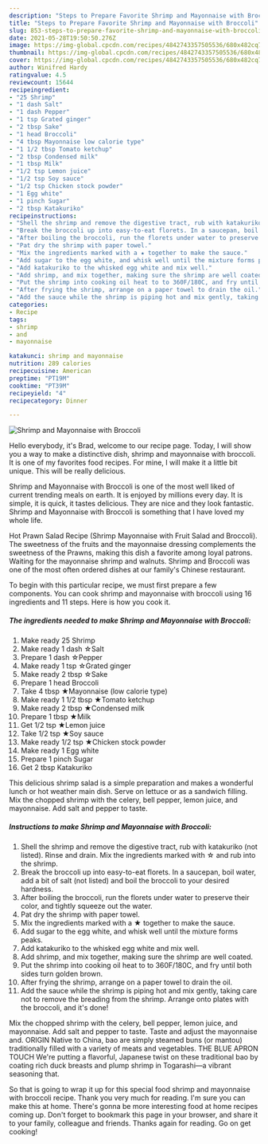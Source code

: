 ```yaml
---
description: "Steps to Prepare Favorite Shrimp and Mayonnaise with Broccoli"
title: "Steps to Prepare Favorite Shrimp and Mayonnaise with Broccoli"
slug: 853-steps-to-prepare-favorite-shrimp-and-mayonnaise-with-broccoli
date: 2021-05-28T19:50:50.276Z
image: https://img-global.cpcdn.com/recipes/4842743357505536/680x482cq70/shrimp-and-mayonnaise-with-broccoli-recipe-main-photo.jpg
thumbnail: https://img-global.cpcdn.com/recipes/4842743357505536/680x482cq70/shrimp-and-mayonnaise-with-broccoli-recipe-main-photo.jpg
cover: https://img-global.cpcdn.com/recipes/4842743357505536/680x482cq70/shrimp-and-mayonnaise-with-broccoli-recipe-main-photo.jpg
author: Winifred Hardy
ratingvalue: 4.5
reviewcount: 15644
recipeingredient:
- "25 Shrimp"
- "1 dash Salt"
- "1 dash Pepper"
- "1 tsp Grated ginger"
- "2 tbsp Sake"
- "1 head Broccoli"
- "4 tbsp Mayonnaise low calorie type"
- "1 1/2 tbsp Tomato ketchup"
- "2 tbsp Condensed milk"
- "1 tbsp Milk"
- "1/2 tsp Lemon juice"
- "1/2 tsp Soy sauce"
- "1/2 tsp Chicken stock powder"
- "1 Egg white"
- "1 pinch Sugar"
- "2 tbsp Katakuriko"
recipeinstructions:
- "Shell the shrimp and remove the digestive tract, rub with katakuriko (not listed). Rinse and drain. Mix the ingredients marked with ☆ and rub into the shrimp."
- "Break the broccoli up into easy-to-eat florets. In a saucepan, boil water, add a bit of salt (not listed) and boil the broccoli to your desired hardness."
- "After boiling the broccoli, run the florets under water to preserve their color, and tightly squeeze out the water."
- "Pat dry the shrimp with paper towel."
- "Mix the ingredients marked with a ★ together to make the sauce."
- "Add sugar to the egg white, and whisk well until the mixture forms peaks."
- "Add katakuriko to the whisked egg white and mix well."
- "Add shrimp, and mix together, making sure the shrimp are well coated."
- "Put the shrimp into cooking oil heat to to 360F/180C, and fry until both sides turn golden brown."
- "After frying the shrimp, arrange on a paper towel to drain the oil."
- "Add the sauce while the shrimp is piping hot and mix gently, taking care not to remove the breading from the shrimp. Arrange onto plates with the broccoli, and it&#39;s done!"
categories:
- Recipe
tags:
- shrimp
- and
- mayonnaise

katakunci: shrimp and mayonnaise 
nutrition: 289 calories
recipecuisine: American
preptime: "PT19M"
cooktime: "PT39M"
recipeyield: "4"
recipecategory: Dinner

---
```



![Shrimp and Mayonnaise with Broccoli](https://img-global.cpcdn.com/recipes/4842743357505536/680x482cq70/shrimp-and-mayonnaise-with-broccoli-recipe-main-photo.jpg)

Hello everybody, it's Brad, welcome to our recipe page. Today, I will show you a way to make a distinctive dish, shrimp and mayonnaise with broccoli. It is one of my favorites food recipes. For mine, I will make it a little bit unique. This will be really delicious.

Shrimp and Mayonnaise with Broccoli is one of the most well liked of current trending meals on earth. It is enjoyed by millions every day. It is simple, it is quick, it tastes delicious. They are nice and they look fantastic. Shrimp and Mayonnaise with Broccoli is something that I have loved my whole life.

Hot Prawn Salad Recipe (Shrimp Mayonnaise with Fruit Salad and Broccoli). The sweetness of the fruits and the mayonnaise dressing complements the sweetness of the Prawns, making this dish a favorite among loyal patrons. Waiting for the mayonnaise shrimp and walnuts. Shrimp and Broccoli was one of the most often ordered dishes at our family&#39;s Chinese restaurant.


To begin with this particular recipe, we must first prepare a few components. You can cook shrimp and mayonnaise with broccoli using 16 ingredients and 11 steps. Here is how you cook it.

<!--inarticleads1-->

##### The ingredients needed to make Shrimp and Mayonnaise with Broccoli:

1. Make ready 25 Shrimp
1. Make ready 1 dash ☆Salt
1. Prepare 1 dash ☆Pepper
1. Make ready 1 tsp ☆Grated ginger
1. Make ready 2 tbsp ☆Sake
1. Prepare 1 head Broccoli
1. Take 4 tbsp ★Mayonnaise (low calorie type)
1. Make ready 1 1/2 tbsp ★Tomato ketchup
1. Make ready 2 tbsp ★Condensed milk
1. Prepare 1 tbsp ★Milk
1. Get 1/2 tsp ★Lemon juice
1. Take 1/2 tsp ★Soy sauce
1. Make ready 1/2 tsp ★Chicken stock powder
1. Make ready 1 Egg white
1. Prepare 1 pinch Sugar
1. Get 2 tbsp Katakuriko


This delicious shrimp salad is a simple preparation and makes a wonderful lunch or hot weather main dish. Serve on lettuce or as a sandwich filling. Mix the chopped shrimp with the celery, bell pepper, lemon juice, and mayonnaise. Add salt and pepper to taste. 

<!--inarticleads2-->

##### Instructions to make Shrimp and Mayonnaise with Broccoli:

1. Shell the shrimp and remove the digestive tract, rub with katakuriko (not listed). Rinse and drain. Mix the ingredients marked with ☆ and rub into the shrimp.
1. Break the broccoli up into easy-to-eat florets. In a saucepan, boil water, add a bit of salt (not listed) and boil the broccoli to your desired hardness.
1. After boiling the broccoli, run the florets under water to preserve their color, and tightly squeeze out the water.
1. Pat dry the shrimp with paper towel.
1. Mix the ingredients marked with a ★ together to make the sauce.
1. Add sugar to the egg white, and whisk well until the mixture forms peaks.
1. Add katakuriko to the whisked egg white and mix well.
1. Add shrimp, and mix together, making sure the shrimp are well coated.
1. Put the shrimp into cooking oil heat to to 360F/180C, and fry until both sides turn golden brown.
1. After frying the shrimp, arrange on a paper towel to drain the oil.
1. Add the sauce while the shrimp is piping hot and mix gently, taking care not to remove the breading from the shrimp. Arrange onto plates with the broccoli, and it&#39;s done!


Mix the chopped shrimp with the celery, bell pepper, lemon juice, and mayonnaise. Add salt and pepper to taste. Taste and adjust the mayonnaise and. ORIGIN Native to China, bao are simply steamed buns (or mantou) traditionally filled with a variety of meats and vegetables. THE BLUE APRON TOUCH We&#39;re putting a flavorful, Japanese twist on these traditional bao by coating rich duck breasts and plump shrimp in Togarashi—a vibrant seasoning that. 

So that is going to wrap it up for this special food shrimp and mayonnaise with broccoli recipe. Thank you very much for reading. I'm sure you can make this at home. There's gonna be more interesting food at home recipes coming up. Don't forget to bookmark this page in your browser, and share it to your family, colleague and friends. Thanks again for reading. Go on get cooking!
